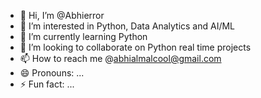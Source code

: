 - 👋 Hi, I’m @Abhierror
- 👀 I’m interested in Python, Data Analytics and AI/ML
- 🌱 I’m currently learning Python
- 💞️ I’m looking to collaborate on Python real time projects
- 📫 How to reach me @abhialmalcool@gmail.com
- 😄 Pronouns: ...
- ⚡ Fun fact: ...

<!---
Abhierror/Abhierror is a ✨ special ✨ repository because its `README.md` (this file) appears on your GitHub profile.
You can click the Preview link to take a look at your changes.
--->
